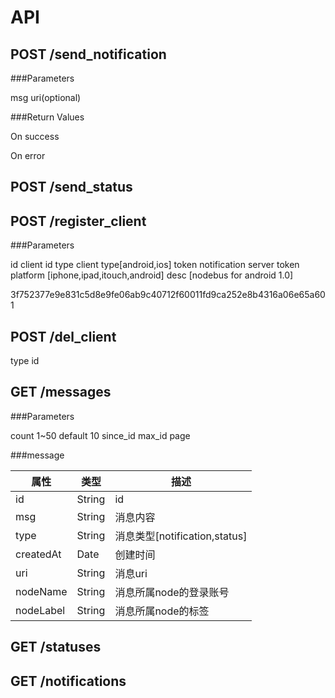 API
===============================


POST /send\_notification
-------------------------------

###Parameters

msg
uri(optional)

###Return Values

On success

On error


POST /send\_status
-------------------------------


POST /register\_client
-------------------------------

###Parameters

id client id
type client type[android,ios]
token notification server token
platform [iphone,ipad,itouch,android]
desc	[nodebus for android 1.0]

3f752377e9e831c5d8e9fe06ab9c40712f60011fd9ca252e8b4316a06e65a601

POST /del\_client
-------------------------------

type
id


GET /messages
-------------------------------

###Parameters

count 1~50 default 10
since\_id
max\_id
page


###message

属性			|类型		|描述	
------------------------|---------------|-----------
id			|String		|id
msg			|String		|消息内容
type			|String		|消息类型[notification,status]
createdAt		|Date		|创建时间
uri			|String		|消息uri
nodeName		|String		|消息所属node的登录账号
nodeLabel		|String		|消息所属node的标签


GET /statuses
-------------------------------

GET /notifications
-------------------------------

